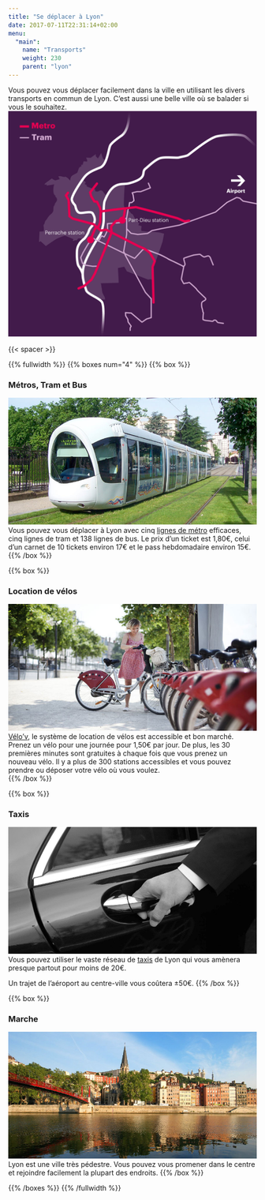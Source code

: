 ```yaml
---
title: "Se déplacer à Lyon"
date: 2017-07-11T22:31:14+02:00
menu:
  "main":
    name: "Transports"
    weight: 230
    parent: "lyon"
---
```

Vous pouvez vous déplacer facilement dans la ville en utilisant les divers transports en commun de Lyon. C’est aussi une belle ville où se balader si vous le souhaitez.
![Transportation in Lyon](/img/graphics/lyon_transports.png)


{{< spacer >}}

{{% fullwidth %}}
{{% boxes num="4" %}}
{{% box %}}
### Métros, Tram et Bus
![River confluence](/img/photos/lyon-scene7-Tram.jpg)
Vous pouvez vous déplacer à Lyon avec cinq [lignes de métro](http://www.tcl.fr/Me-deplacer/Itineraires) efficaces, cinq lignes de tram et 138 lignes de bus.
Le prix d’un ticket est 1,80€, celui d’un carnet de 10 tickets environ 17€ et le pass hebdomadaire environ 15€.
{{% /box %}}

{{% box %}}
### Location de vélos
![River confluence](/img/photos/lyon-scene1-Bikes.jpg)
[Vélo’v](https://velov.grandlyon.com), le système de location de vélos est accessible et bon marché. Prenez un vélo pour une journée pour 1,50€ par jour. De plus, les 30 premières minutes sont gratuites à chaque fois que vous prenez un nouveau vélo.
Il y a plus de 300 stations accessibles et vous pouvez prendre ou déposer votre vélo où vous voulez.  
{{% /box %}}

{{% box %}}
### Taxis
![River confluence](/img/photos/lyon-scene9-Taxi.jpg)
Vous pouvez utiliser le vaste réseau de [taxis](https://www.taxilyonnais.com/taxi-lyon/EN-Estimation.html) de Lyon qui vous amènera presque partout pour moins de 20€.

Un trajet de l’aéroport au centre-ville vous coûtera ±50€.
{{% /box %}}

{{% box %}}
### Marche
![River confluence](/img/photos/lyon-scene5-Vieux-Lyon.jpg)
Lyon est une ville très pédestre. Vous pouvez vous promener dans le centre et rejoindre facilement la plupart des endroits.
{{% /box %}}

{{% /boxes %}}
{{% /fullwidth %}}
